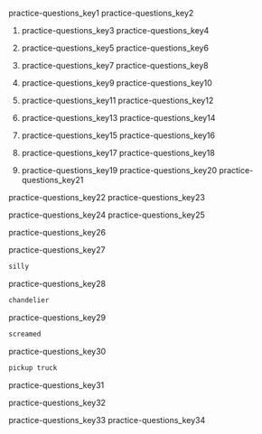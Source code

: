 practice-questions_key1
practice-questions_key2


1. practice-questions_key3
practice-questions_key4


2. practice-questions_key5
practice-questions_key6


3. practice-questions_key7
practice-questions_key8


4. practice-questions_key9
practice-questions_key10


5. practice-questions_key11
practice-questions_key12


6. practice-questions_key13
practice-questions_key14


7. practice-questions_key15
practice-questions_key16


8. practice-questions_key17
practice-questions_key18


9. practice-questions_key19
practice-questions_key20
practice-questions_key21


practice-questions_key22
practice-questions_key23


practice-questions_key24
practice-questions_key25



practice-questions_key26



practice-questions_key27
```python
silly
```
practice-questions_key28
```python
chandelier
```
practice-questions_key29
```python
screamed
```
practice-questions_key30
```python
pickup truck
```
practice-questions_key31



practice-questions_key32


practice-questions_key33
practice-questions_key34
